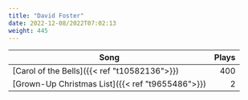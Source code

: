 ```yaml
---
title: "David Foster"
date: 2022-12-08/2022T07:02:13
weight: 445
---
```




 Song | Plays 
----- | -----:
[Carol of the Bells]({{< ref "t10582136">}}) | 400
[Grown-Up Christmas List]({{< ref "t9655486">}}) | 2
